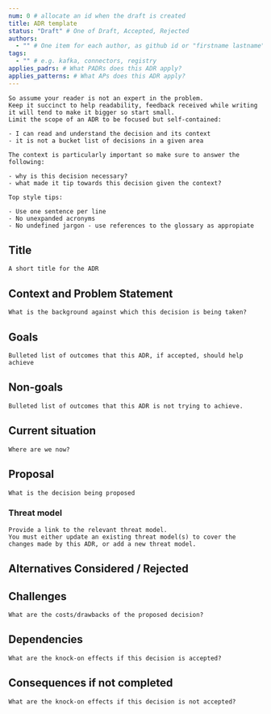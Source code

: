```yaml
---
num: 0 # allocate an id when the draft is created
title: ADR template
status: "Draft" # One of Draft, Accepted, Rejected
authors:
  - "" # One item for each author, as github id or "firstname lastname"
tags:
  - "" # e.g. kafka, connectors, registry
applies_padrs: # What PADRs does this ADR apply?
applies_patterns: # What APs does this ADR apply?
---
```


    So assume your reader is not an expert in the problem.
    Keep it succinct to help readability, feedback received while writing it will tend to make it bigger so start small.
    Limit the scope of an ADR to be focused but self-contained:

    - I can read and understand the decision and its context
    - it is not a bucket list of decisions in a given area

    The context is particularly important so make sure to answer the following:

    - why is this decision necessary?
    - what made it tip towards this decision given the context?

    Top style tips:

    - Use one sentence per line
    - No unexpanded acronyms
    - No undefined jargon - use references to the glossary as appropiate

## Title

    A short title for the ADR

## Context and Problem Statement

    What is the background against which this decision is being taken?

## Goals

    Bulleted list of outcomes that this ADR, if accepted, should help achieve

## Non-goals

    Bulleted list of outcomes that this ADR is not trying to achieve.

## Current situation

    Where are we now?

## Proposal

    What is the decision being proposed

### Threat model

    Provide a link to the relevant threat model. 
    You must either update an existing threat model(s) to cover the changes made by this ADR, or add a new threat model.

## Alternatives Considered / Rejected

## Challenges

    What are the costs/drawbacks of the proposed decision?

## Dependencies

    What are the knock-on effects if this decision is accepted?

## Consequences if not completed

    What are the knock-on effects if this decision is not accepted?
